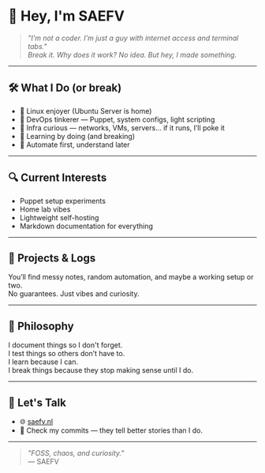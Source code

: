 # 👋 Hey, I'm SAEFV

> _"I’m not a coder. I’m just a guy with internet access and terminal tabs."_  
> _Break it. Why does it work? No idea. But hey, I made something._

---

## 🛠️ What I Do (or break)

- 🐧 Linux enjoyer (Ubuntu Server is home)
- 🔧 DevOps tinkerer — Puppet, system configs, light scripting
- 🧠 Infra curious — networks, VMs, servers... if it runs, I’ll poke it
- 🧪 Learning by doing (and breaking)
- 🤖 Automate first, understand later

---

## 🔍 Current Interests

- Puppet setup experiments
- Home lab vibes
- Lightweight self-hosting
- Markdown documentation for everything

---

## 📁 Projects & Logs

You’ll find messy notes, random automation, and maybe a working setup or two.  
No guarantees. Just vibes and curiosity.

---

## 🧠 Philosophy

I document things so I don't forget.  
I test things so others don’t have to.  
I learn because I can.  
I break things because they stop making sense until I do.

---

## 💬 Let's Talk

- 🌐 [saefv.nl](https://saefv.nl)
- 📧 Check my commits — they tell better stories than I do.

---

> _"FOSS, chaos, and curiosity."_  
> — SAEFV
